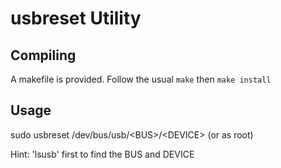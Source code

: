 # usbreset Utility

## Compiling

A makefile is provided. Follow the usual `make` then `make install`

## Usage

sudo usbreset /dev/bus/usb/\<BUS\>/\<DEVICE\>
(or as root)

Hint: 'lsusb' first to find the BUS and DEVICE

